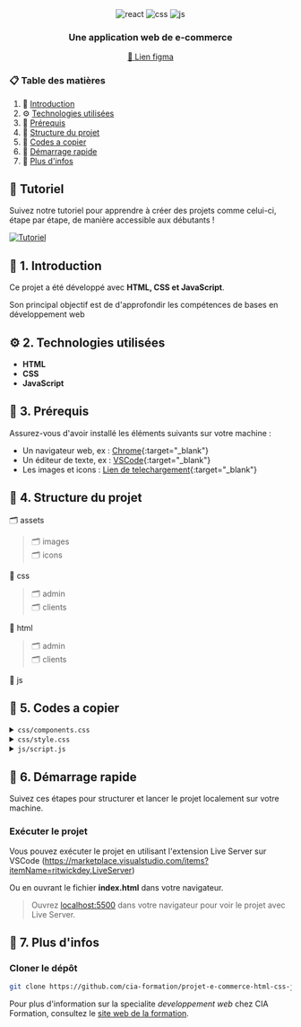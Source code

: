 <div align="center">
  <div align="center">
    <img src="https://img.shields.io/badge/-html-black?style=for-the-badge&logoColor=white&logo=html5&color=orange" alt="react" />
    <img src="https://img.shields.io/badge/-css-black?style=for-the-badge&logoColor=white&logo=css3&color=blue" alt="css" />
    <img src="https://img.shields.io/badge/-javascript-black?style=for-the-badge&logoColor=white&logo=javascript&color=yellow" alt="js" />
  </div>
  <h3 align="center">Une application web de e-commerce</h3>
  <a align="center" href='https://www.figma.com/design/1adKZcdECK6WTJUvoiT7bj/Product-e-commerce-web-app?node-id=0-1&p=f&t=lZRQ3M6XpICjCiny-0' target='_blank'>🎨 Lien figma</a>
</div>

### 📋 Table des matières

1. 🤖 [Introduction](#introduction)
2. ⚙️ [Technologies utilisées](#tech-stack)
3. 📜 [Prérequis](#prerequisites)
4. 📂 [Structure du projet](#structure)
5. 📝 [Codes a copier](#snippets)
6. 🤸 [Démarrage rapide](#quick-start)
7. 🚀 [Plus d'infos](#more)

## 🚨 Tutoriel

Suivez notre tutoriel pour apprendre à créer des projets comme celui-ci, étape par étape, de manière accessible aux débutants !

[![Tutoriel](https://github.com/sujatagunale/EasyRead/assets/151519281/1736fca5-a031-4854-8c09-bc110e3bc16d)](#)

## <a name="introduction" id="introduction">🤖 1. Introduction  </a>

Ce projet a été développé avec **HTML, CSS et JavaScript**.  

Son principal objectif est de d'approfondir les compétences de bases en développement web

## <a name="tech-stack" id="tech-stack">⚙️ 2. Technologies utilisées</a>

- **HTML**
- **CSS**
- **JavaScript**

## <a name="prerequisites" id="prerequisites">📜 3. Prérequis</a>

Assurez-vous d'avoir installé les éléments suivants sur votre machine :

- Un navigateur web, ex : [Chrome](https://www.google.com/intl/fr/chrome/){:target="_blank"}
- Un éditeur de texte, ex : [VSCode](https://code.visualstudio.com/){:target="_blank"}
- Les images et icons : [Lien de telechargement](https://drive.google.com/file/d/1jQ05AIsFan21ZTsUVp_1bnfLYBRH_i6S/view?usp=drive_link){:target="_blank"}

## <a name="structure" id="structure">📂 4. Structure du projet</a>

🗂️ assets
> 🗂️ images <br>
> 🗂️ icons

📁 css
> 🗂️ admin <br>
> 🗂️ clients

📁 html
> 🗂️ admin <br>
> 🗂️ clients

📁 js

## <a name="snippets" id="snippets">📝 5. Codes a copier</a>

<details>
<summary><code>css/components.css</code></summary>

```css
/* Heading */
.heading {
    display: grid;
    grid-template-columns: 0.65fr 20fr;
    gap: 10px;
    margin: 10px 0;
}

.heading span {
    background-color: #F8D442;
}

.heading h1 {
    font-weight: 700;
    font-size: 32px;
    line-height: 39.01px;
}

/*Input Text*/
/*OUTLINED LABEL INPUT TEXT (DEFAULT)*/

.input-text {
    display: flex;
    flex-direction: column;
    margin-bottom: 1rem;
    width: 100%;
}

.input-text label {
    font-weight: 500;
    font-size: 14px;
    line-height: 17.07px;
    margin-bottom: 0.5rem;
    text-align: left;
    color: #6C6C6C;
}

.input-text:focus-within label {
    color: #FEAF00;
}

.input-text input,
.input-text textarea {
    border: 1px solid #E5E5E5;
    background-color: #FFFFFF;
    border-radius: 4px;
    font-weight: 400;
    font-size: 12px;
    line-height: 14.63px;
    padding: 15px;
    color: black;
}

.input-text input::placeholder,
.input-text textarea::placeholder {
    color: #CDCDCD;
}

.input-text input:focus,
.input-text textarea:focus {
    outline: none;
    border: 1px solid #FEAF00;
}

/*INLINED LABEL INPUT TEXT*/

.input-text-inlined {
    background-color: #F3F3F3;
    border-radius: 8px;
    position: relative;
    width: 100%;
}

.input-text-inlined label {
    position: absolute;
    left: 25px;
    top: 10px;
    font-weight: 600;
    font-size: 12px;
    line-height: 14.63px;
    color: #ACACAC;

}

.input-text-inlined input {
    padding: 0;
    background-color: inherit;
    border: none;
    width: calc(100% - 50px);
    height: 100%;
    padding: 25px;
    color: #000000;
    width: 100%;
}

.input-text-inlined input::placeholder {
    color: #000000;
}

/*Button*/
.button {
    width: 100%;
    background-color: #FEAF00;
    font-weight: 400;
    font-size: 14px;
    line-height: 17.07px;
    color: white;
    text-transform: uppercase;
    border-radius: 4px;
    padding: 15px 30px;
    border: none;
    cursor: pointer;
    transition: all 0.3s ease-in-out;
    margin: 5px 0;
}

.button:hover {
    transform: scale(1.05);
}

.button-rounded {
    border-radius: 50px;
    box-shadow: 0px 1px 2px 0px #1018280D;
    text-transform: none;
    font-family: Inter;
    font-weight: 600;
    font-size: 16px;
    line-height: 19.36px;
    transition: all 0.3s ease-in-out;
    display: flex;
    align-items: center;
    justify-content: center;
    gap: 10px;
}

/*Typography */
.typography {
    font-family: Inter;
    font-weight: 400;
    font-size: 16px;
    line-height: 100%;
    color: #667085;
    text-align: center;
    /* width: 300px;*/
    display: flex;
    align-items: center;
    justify-content: flex-start;
    gap: 10px;
}

/*Sidebar*/
.sidebar {
    position: fixed;
    top: 0;
    left: 0;
    height: 100vh;
    width: 350px;
    background-color: #F2EAE1;
    display: flex;
    flex-direction: column;
    justify-content: space-between;
    align-items: center;
    padding: 20px;
    overflow: auto;
}
@media screen and (max-width: 1400px) {
    .sidebar {
        width: 300px;
    }
}

.sidebar aside {
    display: flex;
    flex-direction: column;
    justify-content: center;
    align-items: center;
    gap: 40px;
    margin-bottom: 100px;
}

.sidebar aside .profile {
    display: grid;
    gap: 10px;
    justify-items: center;
    align-items: center;
}

.sidebar aside .profile img {
    border-radius: 50%;
}

/*Icon Link*/
.icon-link {
    display: flex;
    align-items: center;
    justify-content: flex-start;
    padding: 15px 30px;
    gap: 10px;
    text-decoration: none;
    width: 100%;
    border-radius: 4px;
    transition: all 0.2s ease-in-out;
}

.icon-link:hover {
    background-color: #feae0055;
    transform: scale(1.025);
}

.icon-link span {
    font-weight: 500;
    font-size: 14px;
    line-height: 17.07px;
    color: black;
}

/*ACTIVE LINK*/
.active-icon-link {
    background-color: #FEAF00;
}

.active-icon-link span {
    font-weight: 700;
}

/*REVERSE ALTERNATIVE*/
.reversed-icon-link {
    flex-direction: row-reverse;
    align-items: center;
    justify-content: center;
}

/*Toolbar*/
.toolbar {
    display: flex;
    align-items: center;
    justify-content: space-between;
    padding: 0 30px;
    width: 100%;
    height: 70px;
    background-color: white;
}

/*Action heading*/
.action-heading {
    display: flex;
    align-items: center;
    justify-content: space-between;
    width: 100%;
    border-bottom: 1px solid #E5E5E5;
    padding: 10px 0;
}

.action-heading .action {
    display: flex;
    align-items: center;
    gap: 30px;
}

/*Action icon*/
.action-icon {
    cursor: pointer;
    transition: all 0.2s ease-in-out;
    width: 24px;
    height: 24px;
}

.action-icon:hover {
    transform: scale(1.1);
}

/*Modal*/
.modal {
    position: fixed;
    top: 0;
    left: 0;
    height: 100vh;
    width: 100vw;
    background: #00000080;
    display: none;
    justify-content: center;
    align-items: center;
    z-index: 10;
}

.modal .content {
    background-color: white;
    border-radius: 8px;
    padding: 30px;
    width: 500px;
    display: grid;
    gap: 20px;
}

/*Hero*/
.hero {
    height: 287px;
    width: 100%;
    display: flex;
    justify-content: space-between;
    align-items: center;
    border-radius: 18px;
    background: linear-gradient(75.04deg, #F4E8F3 0%, #F3EFF6 52.07%, #EEE0F9 102.02%);
    padding: 0 50px;
}

.hero .action {
    display: flex;
    flex-direction: column;
    justify-content: center;
    align-items: flex-start;
    gap: 15px;
    width: 50%;
}

.hero .image {
    height: 100%;
    width: auto;
    display: flex;
}

.hero .image img {
    width: 100%;
    height: 115%;
    margin-top: -14.5%;
}

/*Select*/
.select {
    display: flex;
    align-items: center;
    justify-content: center;
    gap: 10px;
    background-color: #EBEDEC;
    padding: 7px 14px;
    border-radius: 28px;
    cursor: pointer;
    transition: all 0.3s ease-in-out;
    width: auto;
}

.select:hover {
    background-color: #E4E7E2;
}

.select p {
    width: auto;
}

/*Product*/
.product {
    border: 1.54px solid #F7F5F7;
    border-radius: 18.48px;
    overflow: hidden;
}

.product .image {
    background-color: #F7F5F7;
    position: relative;
    padding: 20px 40px;
}

.product .image img:nth-child(1) {
    width: 100%;
    height: 100%;
}

.product .image img:nth-child(2) {
    position: absolute;
    top: 10px;
    right: 10px;
    transition: all 0.3s ease-in-out;
    cursor: pointer;
}

.product .image img:nth-child(2):hover {
    scale: 1.1;
}

.product .info {
    background-color: white;
    position: relative;
    padding: 15px;
    display: flex;
    flex-direction: column;
    align-items: flex-start;
    gap: 10px;
}

.product .info .stats {
    width: 100%;
    display: flex;
    justify-content: space-between;
    align-items: center;
}

/*Stars*/
.stars {
    display: flex;
    align-items: center;
    justify-content: center;
    gap: 5px;
    width: auto;
}

.stars div {
    display: flex;
    align-items: center;
    justify-content: center;
}

/*Pagination*/
.pagination {
    display: flex;
    justify-content: center;
    align-items: center;
    gap: 10px;
    margin-top: 20px;
    height: 100%;
}

.pagination span {
    font-family: Inter;
    font-weight: 500;
    font-size: 14px;
    line-height: 100%;
    color: #1D364D;
    border: 1px solid #F3F3F3;
    padding: 17.5px 20px;
    background-color: white;
}

.pagination span.active {
    font-weight: 600;
    background: linear-gradient(75.04deg, #F4E8F3 0%, #F3EFF6 52.07%, #EEE0F9 102.02%);
}

/*Cart*/
.cart {
    position: relative;
}

.cart .icon {
    height: 100%;
    width: 100%;
}

.cart span {
    position: absolute;
    top: -15px;
    right: -5px;
    background-color: #1D364D;
    border: 1.5px solid #FFFFFF;
    border-radius: 50%;
    color: white;
    padding: 5px 10px;
    font-size: 12px;
    font-weight: 500;
}

/*Notification*/
.notification {
    position: relative;
}

.notification .icon {
    height: 100%;
    width: 100%;
}

.notification span {
    position: absolute;
    top: 2.5px;
    right: 2.5px;
    background-color: #D75951;
    border-radius: 50%;
    height: 10px;
    width: 10px;
    animation: ping-animation 1.5s infinite;
}

@keyframes ping-animation {
    0% {
        transform: scale(1);
        opacity: 1;
    }

    50% {
        transform: scale(1.5);
        opacity: 0.8;
    }

    100% {
        transform: scale(1);
        opacity: 0;
    }
}

/*User*/
.user {
    display: flex;
    align-items: center;
    justify-content: center;
    gap: 15px;
}

.user div {
    display: flex;
    flex-direction: column;
    gap: 5px;
    align-items: flex-start;
    justify-content: center;
}

.toggle-bar {
    display: flex;
    align-items: center;
    justify-content: flex-start;
    border-bottom: 4px solid #EAECF0;
}

.toggle-bar p {
    padding: 20px;
    cursor: pointer;
}

.toggle-bar p.active {
    font-weight: 600;
    color: #164C96;
    border-bottom: 4px solid #164C96;
    margin-bottom: -4px;
}

/*Breadcrumb*/
.breadcrumb {
    background-color: #EDF0F8;
    padding: 8px 12px;
    display: flex;
    align-items: center;
    gap: 14px;
    width: auto;
    height: auto;
    border-radius: 8px;
}

.breadcrumb .active {
    font-weight: 600;
    color: #3A4980;
}

/*Tag*/
.tag {
    display: flex;
    align-items: center;
    justify-content: center;
    gap: 7px;
    padding: 7px 10px;
    border-radius: 27px;
}

.tag span {
    font-family: Inter;
    font-weight: 600;
    font-size: 14px;
    line-height: 100%;
}

/*Divider*/
.divider {
    border: 1px solid #E4E4E4;
    width: 100%;
}

/*Radio text*/
.radio {
    display: flex;
    align-items: center;
    background-color: #F3F3F3;
    border-radius: 8px;
    gap: 8px;
    padding: 5px 10px;
    width: auto;
}

.radio.active {
    background-color: #EDF0F8;
}

.radio.active .typography {
    color: #3A4980;

}

.radio input[type="radio"] {
    appearance: none;
    -webkit-appearance: none;
    -moz-appearance: none;

    border: 1px solid #726C6C;
    background: transparent;
    width: 16px;
    height: 16px;
    border-radius: 50%;
}

.radio input[type="radio"]:checked {
    appearance: none;
    -webkit-appearance: none;
    -moz-appearance: none;

    border: 1px solid #EDF0F8;
    outline: 1px solid #3A4980;
    background: #3A4980;
    width: 15px;
    height: 15px;
    border-radius: 50%;
}

/*Radio color*/

.color-radio {
    display: flex;
    align-items: center;
    background-color: #ECDECC;
    border-radius: 50%;
    width: 64px;
    height: 64px;
    position: relative;
}

.color-radio.active {
    background-color: #EDF0F8;
}

.color-radio img{
    position: absolute;
    top: 50%;
    left: 50%;
    transform: translate(-50%, -50%);
}
.color-radio.active .typography {
    color: #3A4980;

}

.color-radio input[type="radio"] {
    appearance: none;
    -webkit-appearance: none;
    -moz-appearance: none;

    border: none;
    background: transparent;
    width: 100%;
    height: 100%;
    border-radius: 50%;
    cursor: pointer;
}

.color-radio input[type="radio"]:checked {
    appearance: none;
    -webkit-appearance: none;
    -moz-appearance: none;

    outline: 3px solid #ECDECC;
    border: 5px solid white;
    width: 100%;
    height: 100%;
    background: #ECDECC;
    border-radius: 50%;
}

/*Quantity input*/
.quantity-input {
    display: flex;
    align-items: center;
    justify-content: center;
    gap: 10px;
    border-radius: 29.5px;
    background: #F3F3F3;
    padding: 0 50px;
    width: auto;
}

.quantity-input input {
    appearance: none;
    -webkit-appearance: none;
    -moz-appearance: none;

    background: inherit;
    border: none;
    padding: 10px;
    color: #3A4980;
    max-width: 75px;
    font-weight: 700;
    font-size: 22px;
    line-height: 100%;

}

.quantity-input span {
    font-weight: 700;
    font-size: 18px;
    line-height: 100%;
    cursor: pointer;
    padding: 10px;
    transition: all 0.3s ease-in-out;
}

/*Header*/
header {
    display: flex;
    gap: 50px;
    align-items: center;
    padding: 20px 80px;
    height: 100px;
    border-bottom: 1px solid #EDEDED;
}

header .logo p {
    font-weight: 800;
    font-style: italic;
    font-size: 32.8px;
    line-height: 100%;
    color: #0D3356;
}

header .links {
    display: flex;
    gap: 20px;
    align-items: center;
    justify-content: flex-start;
    flex: 1;
}

header .links a {
    font-weight: 500;
    font-size: 16px;
    line-height: 100%;
    color: #1D364D;
}

header .user-info {
    display: flex;
    gap: 15px;
}

/*Footer*/
footer {
    background: linear-gradient(75.04deg, #F4E8F3 0%, #F3EFF6 52.07%, #EEE0F9 102.02%);
    display: flex;
    justify-content: center;
    align-items: center;
    height: 450px;
}

```

</details>

<details>
<summary><code>css/style.css</code></summary>

```css
:root {
  font-family: "Montserrat", sans-serif;
  ;
  line-height: 1.5;
  font-weight: 400;

  color-scheme: light dark;
  color: black;
  background-color: #F8F8F8;

  font-synthesis: none;
  text-rendering: optimizeLegibility;
  -webkit-font-smoothing: antialiased;
  -moz-osx-font-smoothing: grayscale;
}

/* Reset and base styles */
* {
  margin: 0;
  padding: 0;
  box-sizing: border-box;
}

body {
  margin: 0;
  display: flex;
  place-items: center;
  min-width: 320px;
  width: 100%;
  min-height: 100vh;
  font-family: 'Inter', sans-serif;


  /* Track (background) */
  

}
* {
  scrollbar-width: thin;              /* "auto" or "thin" */
  scrollbar-color: #ffffff #FEAF00;      /* thumb color and track color */
}

a {
  text-decoration: none;
}
```

</details>

<details>
<summary><code>js/script.js</code></summary>

```js
// Select the modal and toggle icon elements
const modal = document.querySelector('.modal');
const closeIcon = document.querySelector('.modal .action-icon'); // Close icon inside the modal

// Function to show the modal
function openModal() {
    modal.style.display = 'flex';
}

// Function to hide the modal
function closeModal() {
    modal.style.display = 'none';
}


// Login function
function login() {
    // Get the email and password values from the form
    const email = document.querySelector('.signin-form input[type="email"]').value;
    const password = document.querySelector('.signin-form input[type="password"]').value;

    if (email === 'admin@email' && password === 'admin') {
        window.location.href='../html/admin/liste-produits.html'
    } else {
        window.location.href='../html/client/liste-produits.html'
    }
}
```

</details>

## <a name="#quick-start" id="#quick-start">🤸 6.  Démarrage rapide</a>

Suivez ces étapes pour structurer et lancer le projet localement sur votre machine.

### **Exécuter le projet**

Vous pouvez exécuter le projet en utilisant l'extension Live Server sur VSCode (<https://marketplace.visualstudio.com/items?itemName=ritwickdey.LiveServer>)

Ou en ouvrant le fichier **index.html** dans votre navigateur.

> Ouvrez [localhost:5500](http://localhost:5500) dans votre navigateur pour voir le projet avec Live Server.

## <a name="#more" id="#more">🚀 7. Plus d'infos</a>

### **Cloner le dépôt**

```bash
git clone https://github.com/cia-formation/projet-e-commerce-html-css-js.git
```

Pour plus d'information sur la specialite *developpement web* chez CIA Formation, consultez le [site web de la formation](https://cia-formation.com/formations/formation-dqp/dqp-developpement-d-applications-web).

